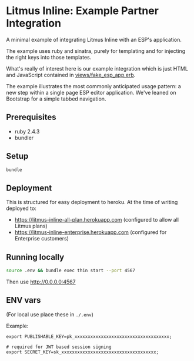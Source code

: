 # Litmus Inline: Example Partner Integration

A minimal example of integrating Litmus Inline with an ESP's application.

The example uses ruby and sinatra, purely for templating and for injecting
the right keys into those templates.

What's really of interest here is our example integration which is just HTML and
JavaScript contained in [views/fake_esp_app.erb](views/fake_esp_app.erb).

The example illustrates the most commonly anticipated usage pattern: a new step
within a single page ESP editor application. We've leaned on Bootstrap for a
simple tabbed navigation.

## Prerequisites

- ruby 2.4.3
- bundler

## Setup

```sh
bundle
```

## Deployment

This is structured for easy deployment to heroku. At the time of writing
deployed to:
- https://litmus-inline-all-plan.herokuapp.com (configured to allow all Litmus plans)
- https://litmus-inline-enterprise.herokuapp.com (configured for Enterprise customers)

## Running locally

```sh
source .env && bundle exec thin start --port 4567
```

Then use http://0.0.0.0:4567

## ENV vars

(For local use place these in `./.env`)

Example:
```
export PUBLISHABLE_KEY=pk_xxxxxxxxxxxxxxxxxxxxxxxxxxxxxxxxxxxx;

# required for JWT based session signing
export SECRET_KEY=sk_xxxxxxxxxxxxxxxxxxxxxxxxxxxxxxxxxxxx;
```
